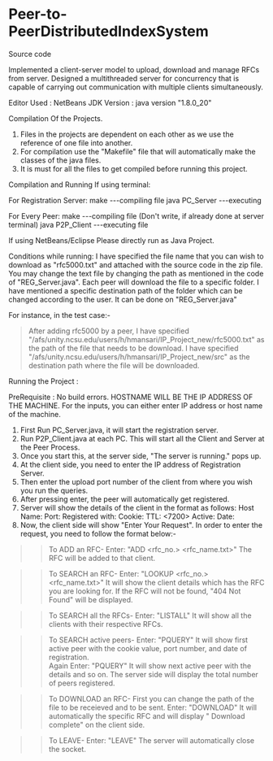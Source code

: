 # Peer-to-PeerDistributedIndexSystem
Source code

Implemented a client-server model to upload, download and manage RFCs from server. Designed a multithreaded server for 
concurrency that is capable of carrying out communication with multiple clients simultaneously.

Editor Used : NetBeans
JDK Version : java version "1.8.0_20"

Compilation Of the Projects.

1. Files in the projects are dependent on each other as we use the reference of one file into another.
2. For compilation use the "Makefile" file that will automatically make the classes of the java files. 
3. It is must for all the files to get compiled before running this project.

Compilation and Running If using terminal:

For Registration Server:
make     					            ---compiling file
java PC_Server           			---executing 

For Every Peer:
make          				       	---compiling file (Don't write, if already done at server terminal)
java P2P_Client      	        ---executing file

If using NetBeans/Eclipse Please directly run as Java Project.

Conditions while running:
I have specified the file name that you can wish to download as "rfc5000.txt" and attached with the source code in the zip file. You may change the text file by changing the path as mentioned in the code of "REG_Server.java". 
Each peer will download the file to a specific folder. I have mentioned a specific destination path of the folder which can be changed according to the user. It can be done on "REG_Server.java"

For instance, in the test case:-
>After adding rfc5000 by a peer, I have specified "/afs/unity.ncsu.edu/users/h/hmansari/IP_Project_new/rfc5000.txt" as the path of the file that needs to be download.
>I have specified "/afs/unity.ncsu.edu/users/h/hmansari/IP_Project_new/src" as the destination path where the file will be downloaded.

Running the Project :

PreRequisite  : No build errors. HOSTNAME WILL BE THE IP ADDRESS OF THE MACHINE. For the inputs, you can either enter IP address or host name of the machine. 

1. First Run PC_Server.java, it will start the registration server.
2. Run P2P_Client.java at each PC. This will start all the Client and Server at the Peer Process.
3. Once you start this, at the server side, "The server is running." pops up.
4. At the client side, you need to enter the IP address of Registration Server.
5. Then enter the upload port number of the client from where you wish you run the queries.
6. After pressing enter, the peer will automatically get registered.
7. Server will show the details of the client in the format as follows:
Host Name: <IP address of host>
Port: <upload port number>
Registered with: <IP address of Registration server>
Cookie: <Random number>
TTL: <7200>
Active: <true>
Date: <Date of registration>
8. Now, the client side will show "Enter Your Request". In order to enter the request, you need to follow the format below:-

>>To ADD an RFC-
Enter: "ADD <rfc_no.> <rfc_name.txt>"
The RFC will be added to that client.

>>To SEARCH an RFC-
Enter: "LOOKUP <rfc_no.> <rfc_name.txt>"
It will show the client details which has the RFC you are looking for. If the RFC will not be found, "404 Not Found" will be displayed.

>>To SEARCH all the RFCs- 
Enter: "LISTALL"
It will show all the clients with their respective RFCs. 

>>To SEARCH active peers-
Enter: "PQUERY"
It will show first active peer with the cookie value, port number, and date of registration.  
Again Enter: "PQUERY"
It will show next active peer with the details and so on.
The server side will display the total number of peers registered.

>>To DOWNLOAD an RFC-
First you can change the path of the file to be receieved and to be sent.
Enter: "DOWNLOAD"
It will automatically the specific RFC and will display " Download complete" on the client side.
 
>>To LEAVE-
Enter: "LEAVE"
The server will automatically close the socket.


